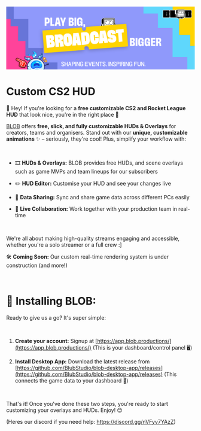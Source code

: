 ![BLOB Desktop Application](assets/githubLogo.png?raw=true)
# Custom CS2 HUD

👋 Hey! If you're looking for a **free customizable CS2 and Rocket League HUD** that look nice, you're in the right place 🎯 

[BLOB](https://blob.productions) offers **free, slick, and fully customizable HUDs & Overlays** for creators, teams and organisers.  Stand out with our **unique, customizable animations** ✨ – seriously, they're cool! Plus, simplify your workflow with:

&nbsp; 

* 🎞 **HUDs & Overlays:** BLOB provides free HUDs, and scene overlays such as game MVPs and team lineups for our subscribers

* ✏️ **HUD Editor:** Customise your HUD and see your changes live

* 🔄 **Data Sharing:** Sync and share game data across different PCs easily

* 🤝 **Live Collaboration:** Work together with your production team in real-time

‎&nbsp; 

We're all about making high-quality streams engaging and accessible, whether you're a solo streamer or a full crew :]

🛠️ **Coming Soon:** Our custom real-time rendering system is under construction  (and more!)

‎&nbsp; 

# 🚀 Installing BLOB:
Ready to give us a go? It's super simple:

&nbsp; 

1.  **Create your account:** Signup at [https://app.blob.productions/](https://app.blob.productions/) (This is your dashboard/control panel 🖥️)

2.  **Install Desktop App:** Download the latest release from [https://github.com/BlubStudio/blob-desktop-app/releases](https://github.com/BlubStudio/blob-desktop-app/releases)  (This connects the game data to your dashboard 🔗)

&nbsp; 

That's it! Once you've done these two steps, you're ready to start customizing your overlays and HUDs. Enjoy! 😊 

(Heres our discord if you need help: https://discord.gg/nVFyv7YAzZ) 
